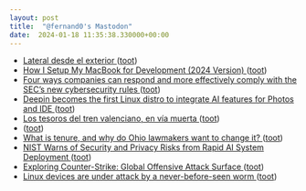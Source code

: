 ```yaml
---
layout: post
title:  "@fernand0's Mastodon"
date:  2024-01-18 11:35:38.330000+00:00
---
```

*  [Lateral desde el exterior  ](https://www.flickr.com/photos/fernand0/53457114521/) ([toot](https://mastodon.social/@fernand0/111776742659169328))
*  [How I Setup My MacBook for Development (2024 Version) ](https://medium.com/codex/how-i-setup-my-macbook-for-development-2024-version-8f55b535d6f) ([toot](https://mastodon.social/@fernand0/111776675683848159))
*  [Four ways companies can respond and more effectively comply with the SEC’s new cybersecurity rules ](https://www.scmagazine.com/perspective/four-ways-companies-can-respond-and-more-effectively-comply-with-the-secs-new-cybersecurity-rule) ([toot](https://mastodon.social/@fernand0/111776567966735684))
*  [Deepin becomes the first Linux distro to integrate AI features for Photos and IDE ](https://news.itsfoss.com/deepin-linux-distro-ai) ([toot](https://mastodon.social/@fernand0/111776555210232895))
*  [Los tesoros del tren valenciano, en vía muerta ](https://www.lasprovincias.es/culturas/tesoros-tren-media-decada-via-muerta-20231229140251-nt.htm) ([toot](https://mastodon.social/@fernand0/111776314911824244))
*  [ ](https://mastodon.social/@DekaBlack) ([toot](https://mastodon.social/@fernand0/111776239112161343))
*  [What is tenure, and why do Ohio lawmakers want to change it? ](https://eu.dispatch.com/story/news/education/2023/04/29/what-is-tenure-and-why-do-ohio-lawmakers-want-to-change-it/70092936007) ([toot](https://mastodon.social/@fernand0/111776141719586878))
*  [NIST Warns of Security and Privacy Risks from Rapid AI System Deployment ](https://thehackernews.com/2024/01/nist-warns-of-security-and-privacy.htm) ([toot](https://mastodon.social/@fernand0/111774661221998599))
*  [Exploring Counter-Strike: Global Offensive Attack Surface ](https://www.synacktiv.com/publications/exploring-counter-strike-global-offensive-attack-surfac) ([toot](https://mastodon.social/@fernand0/111774496209416603))
*  [Linux devices are under attack by a never-before-seen worm ](https://arstechnica.com/security/2024/01/a-previously-unknown-worm-has-been-stealthily-targeting-linux-devices-for-a-year) ([toot](https://mastodon.social/@fernand0/111772789710718525))
